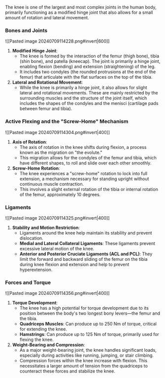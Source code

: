 The knee is one of the largest and most complex joints in the human body, primarily functioning as a modified hinge joint that also allows for a small amount of rotation and lateral movement. 
### Bones and Joints
![[Pasted image 20240709114228.png#invert|600]]
1. **Modified Hinge Joint**:
   - The knee is formed by the interaction of the femur (thigh bone), tibia (shin bone), and patella (kneecap). The joint is primarily a hinge joint, enabling flexion (bending) and extension (straightening) of the leg.
   - It includes two condyles (the rounded protrusions at the end of the femur) that articulate with the flat surfaces on the top of the tibia.
2. **Lateral and Rotational Movement**:
   - While the knee is primarily a hinge joint, it also allows for slight lateral and rotational movements. These are mainly restricted by the surrounding muscles and the structure of the joint itself, which includes the shapes of the condyles and the menisci (cartilage pads between femur and tibia).
### Active Flexing and the "Screw-Home" Mechanism
![[Pasted image 20240709114304.png#invert|400]]
1. **Axis of Rotation**:
   - The axis of rotation in the knee shifts during flexion, a process known as the migration on "the evolute."
   - This migration allows for the condyles of the femur and tibia, which have different shapes, to roll and slide over each other smoothly.
2. **Screw-Home Rotation**:
   - The knee experiences a "screw-home" rotation to lock into full extension, a mechanism necessary for standing upright without continuous muscle contraction.
   - This involves a slight external rotation of the tibia or internal rotation of the femur, approximately 10 degrees.
### Ligaments
![[Pasted image 20240709114325.png#invert|400]]
1. **Stability and Motion Restriction**:
   - Ligaments around the knee help maintain its stability and prevent dislocation.
   - **Medial and Lateral Collateral Ligaments**: These ligaments prevent excessive lateral motion of the knee.
   - **Anterior and Posterior Cruciate Ligaments (ACL and PCL)**: They limit the forward and backward sliding of the femur on the tibia during knee flexion and extension and help to prevent hyperextension.
### Forces and Torque
![[Pasted image 20240709114356.png#invert|400]]
1. **Torque Development**:
   - The knee has a high potential for torque development due to its position between the body's two longest bony levers—the femur and the tibia.
   - **Quadriceps Muscles**: Can produce up to 250 Nm of torque, critical for extending the knee.
   - **Hamstrings**: Can produce up to 125 Nm of torque, primarily used for flexing the knee.
2. **Weight-Bearing and Compression**:
   - As a major weight-bearing joint, the knee handles significant loads, especially during activities like running, jumping, or stair climbing.
   - Compression forces within the knee increase with flexion. This necessitates a larger amount of tension from the quadriceps to counteract these forces and stabilize the knee.
